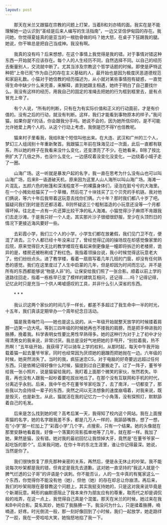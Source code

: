 ```yaml
---
layout: post
---
```

　　那天在米兰又跟猫在宗教的问题上打架，当着B和刘亦晴的面。我实在是不能理解她一边认识到“圣经是后来人编写的生活指南”，一边又坚信伊甸园的存在。我问她，你觉得夏娃真的是亚当的一根肋骨做的吗？她大怒，在桌子下狂踢我的腿。她说，你干嘛总是把自己当成神。我没有啊。

　　我真的没有吗？后来想想，在这个事情上我觉得是我的错。对于事情对错这种东西一开始就不应该存在。每个人的人生经历不同，自然选择不同。以自己的经历去衡量别人，交流就中断了。尤其当涉及宗教这个哲学话题的时候。即使是萨特这种把“上帝已死”作为自己的存在主义基础的人，最开始也是因为极度厌恶道德规范和家庭礼数。小猫对于她信教的经历描述为，从小就对某些事情抱有疑惑，一直觉得生命中缺少什么来完善，来解释，直到她跟主相遇，她终于明白了自己要找什么。我没有这样的经历，用我自己的固定的准绳去把她的行为框到框里去，是有点冒充上帝了。

　　有个人说，“所有的判断，只有在为有实际价值和正义的行动面前，才是有价值的。没有之后的行动，就没有判断。这样，我们才能看到事物原本的样子。”我问猫，如果你是Y的话，你会跟我分手吗。她说不会的，因为她所信仰的，是不可能允许她爱上两个人的。从这个行动上考虑，我倒是巴不得Y也信教呢。

　　猫来村子里看我，我给B发个短信叫他出来。在大连、武汉和广州的三个人，梦幻三人组阔别十年重新聚首。我跟猫三年前在珠海见过一次面，此后一直都有联系，所以她的样子在我看来没什么变化，还变漂亮了不少。在她看来，B除了按比例扩大了几倍之外，也没什么变化，一边感叹着没变化没变化，一边绕着小城子走了一圈。

　　山海广场。这一听就是暴发户起的名字，我一直在思考为什么没有山也可以叫山海广场，后来B一语道破天机，原来因为这里人山人海所以叫山海广场。海滩一片混乱，五颜六色的帐篷和深浅程度不一的裸露身体们，浸泡在脏兮兮的大海里。在一个小摊处给猫买了一个草帽，然后花了十块钱买了三个贝壳的手机链。我对他们俩说，等六十年后我带着这玩意去找你们俩。六十年？那时我们都八十岁了吧。猫疑问我们到时是否还都活着。B则怀疑这三个粗制滥造的小玩意还没等一个月都得坏掉。往北走一点有一片还算比较干净的私人海滩。小猫觉得沙子麻烦不肯跟我们去走沙滩。于是我只好一个人走。其实那片沙子很细很舒服，至少在头顶烈日的情况下更接近海风要好一些。

　　去彩霞小学，我们三个人的小学。小学生们都在放暑假，我们见门卫不在，便混了进去。三个人都已经十年没来过了，曾经觉得辽阔的操场现在却感觉像家里的后院，原来觉得巨大无比的教学楼现在看起来倒更像是一幢即将拆迁的老楼房，诡异的是，楼房还被粉刷成了粉红色。我指着领操台说，我小时候觉得这玩意老大了。他们纷纷点头。进了教学楼，看着一扇扇写着几年几班的门窗，却没有任何熟悉的感觉。我们在这里度过了人生中启蒙的几年，但是却因为时间而忘记。并不是所有的东西都能够说“物是人非”的。让保安给我们照了一张合影。顺着以前上学的道路往回走，指着一栋栋早已变了模样的建筑互相问，还记得……吗？记得记得，记忆此时只是充当一个供人唏嘘感叹的工具，并非什么引人深省的东西。

　　\* \* *

　　我认识这两个家伙的时间几乎一样长，都差不多超过了我生命中一半的时光，十五年，我们真该定期举办一个周年纪念日活动。

　　猫是我青梅竹马——她也是这么说的。从一年级开始就整天放学的时候搂着肩膀一边笑一边大吼。等到三四年级的时候她再也不搂我的肩膀，而是把手伸进我的胳膊，挽着我。科学表明女性要比男性早熟得多。她的这种行为对于上了初中才分得清男女的我来说，非常讨厌。我总是没好气地把她的手甩开，“别拉着我，热不热啊！”五年级开始，我获得了可以骑车上学的权利，从那时起，每天中午我开始载着猫一起去董爷爷家，同时也经常因为厌烦她的磨蹭而把她抛在一边。六年级的时候，她突然消失了。当时的我，疯狂迷恋CS，对于电脑的好奇要远远超过任何东西。只是依稀记得好像什么时候，猫提到过自己要搬走了。过了一阵子，董爷爷给我一张小照片，说是猫留给我的。我盯着上面那个微笑的家伙，怅然若失。毕竟，再也没有人跟我一起吵着要吃拔丝地瓜了。在那个没有互联网和手机的时代，分离近乎永别。后来，我中午也不在董爷爷家吃饭了，去了南洋，一切都变了，那些我以为会持续一辈子的东西，突然之间以无法想象的速度崩塌着，对我来说，既是毁灭，也是新生。从此，猫就活在我的记忆力一个小角落，没有探照灯，默默舔着自己的毛发。

　　后来是怎么找到她的呢？高考后某一天，我得知了校内这个网站。我在上面搜索猫的名字，她的名字跟我差不多，都是几万人一样的，我舔舔嘴唇，想了一想，在“小学”那一栏加上了“彩霞小学”几个字。点搜索，只有一个结果。她的头像就在那里安静地看着我，好像一个落寞的背影孤单地等了几年，就在那一样。我加了她，果然是猫，没有错。她对我的最初回忆让我惊掉大牙，竟然是“在董爷爷家一起吃饭的那个”。后来我问她，在你十年的东北生涯里，谁让你记得最深。她说，当然是你了。

　　我们很快恢复了原先那种亲密的关系，再然后，便是永无休止的吵架。我不能说每次吵架都是我的错，但肯定是我先去道歉。这对她一直坚持的“我这人就是个脾气烂透的公子哥”的评语是个讽刺。你不能否认，人的一生中真的有冤家这么一个东西，你觉得你不能没有他（她），但他（她）的存在却总让你崩溃。再后来，我们的吵架局限在基督教这个问题上，其实我挺支持她的，只是这对我来说毕竟是个新潮玩意。畸形的幽默感阻止了我本来作为朋友应有的尊重，取而代之却是调侃般的戏弄，在这一点上，我觉得自己真是个混蛋。那天在米兰的时候，她过来在我和B中间合影。莫名其妙，她掐了我胳膊一下。我没问为什么，只是揉着胳膊，喃喃道，好疼。时光倒流一般，那一刻好像回到了小时候，我们一起放学，她走路绊了一跤，我在一旁哈哈大笑，她恼怒地掐了我一下。